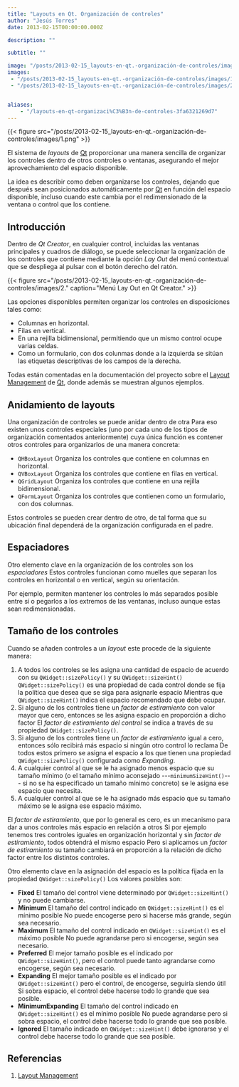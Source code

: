 ```yaml
---
title: "Layouts en Qt. Organización de controles"
author: "Jesús Torres"
date: 2013-02-15T00:00:00.000Z

description: ""

subtitle: ""

image: "/posts/2013-02-15_layouts-en-qt.-organización-de-controles/images/1.png" 
images:
 - "/posts/2013-02-15_layouts-en-qt.-organización-de-controles/images/1.png" 
 - "/posts/2013-02-15_layouts-en-qt.-organización-de-controles/images/2." 


aliases:
    - "/layouts-en-qt-organizaci%C3%B3n-de-controles-3fa6321269d7"
---
```


{{< figure src="/posts/2013-02-15_layouts-en-qt.-organización-de-controles/images/1.png" >}}

El sistema de _layouts_ de [Qt](https://jmtorres.webs.ull.es/me/2013/01/proyecto-qt-framework-de-desarrollo-de-aplicaciones/) proporcionar una manera sencilla de organizar los controles dentro de otros controles o ventanas, asegurando el mejor aprovechamiento del espacio disponible.

La idea es describir como deben organizarse los controles, dejando que después sean posicionados automáticamente por [Qt](https://jmtorres.webs.ull.es/me/2013/01/proyecto-qt-framework-de-desarrollo-de-aplicaciones/) en función del espacio disponible, incluso cuando este cambia por el redimensionado de la ventana o control que los contiene.

## Introducción

Dentro de _Qt Creator_, en cualquier control, incluidas las ventanas principales y cuadros de diálogo, se puede seleccionar la organización de los controles que contiene mediante la opción _Lay Out_ del menú contextual que se despliega al pulsar con el botón derecho del ratón.




{{< figure src="/posts/2013-02-15_layouts-en-qt.-organización-de-controles/images/2." caption="Menú Lay Out en Qt Creator." >}}


Las opciones disponibles permiten organizar los controles en disposiciones tales como:

*   Columnas en horizontal.
*   Filas en vertical.
*   En una rejilla bidimensional, permitiendo que un mismo control ocupe varias celdas.
*   Como un formulario, con dos colunmas donde a la izquierda se sitúan las etiquetas descriptivas de los campos de la derecha.

Todas están comentadas en la documentación del proyecto sobre el [Layout Management](http://qt-project.org/doc/qt-5.0/qtwidgets/layout.html) de [Qt](https://jmtorres.webs.ull.es/me/2013/01/proyecto-qt-framework-de-desarrollo-de-aplicaciones/), donde además se muestran algunos ejemplos.

## Anidamiento de layouts

Una organización de controles se puede anidar dentro de otra
Para eso existen unos controles especiales (uno por cada uno de los tipos de organización comentados anteriormente) cuya única función es contener otros controles para organizarlos de una manera concreta:

*   `QHBoxLayout`
Organiza los controles que contiene en columnas en horizontal.
*   `QVBoxLayout`
Organiza los controles que contiene en filas en vertical.
*   `QGridLayout`
Organiza los controles que contiene en una rejilla bidimensional.
*   `QFormLayout`
Organiza los controles que contienen como un formulario, con dos columnas.

Estos controles se pueden crear dentro de otro, de tal forma que su ubicación final dependerá de la organización configurada en el padre.

## Espaciadores

Otro elemento clave en la organización de los controles son los _espaciadores_
Estos controles funcionan como muelles que separan los controles en horizontal o en vertical, según su orientación.

Por ejemplo, permiten mantener los controles lo más separados posible entre sí o pegarlos a los extremos de las ventanas, incluso aunque estas sean redimensionadas.

## Tamaño de los controles

Cuando se añaden controles a un _layout_ este procede de la siguiente manera:

1.  A todos los controles se les asigna una cantidad de espacio de acuerdo con su `QWidget::sizePolicy()` y su `QWidget::sizeHint()`
`QWidget::sizePolicy()` es una propiedad de cada control donde
se fija la política que desea que se siga para asignarle espacio
Mientras que `QWidget::sizeHint()` indica el espacio recomendado que debe ocupar.
2.  Si alguno de los controles tiene un _factor de estiramiento_ con valor mayor que cero, entonces se les asigna espacio en proporción a dicho factor
El _factor de estiramiento del control_ se indica a través de su
propiedad `QWidget::sizePolicy()`.
3.  Si alguno de los controles tiene un _factor de estiramiento_ igual a cero, entonces sólo recibirá más espacio si ningún otro control lo reclama
De todos estos primero se asigna el espacio a los que tienen una propiedad `QWidget::sizePolicy()` configurada como _Expanding_.
4.  A cualquier control al que se le ha asignado menos espacio que su tamaño mínimo (o el tamaño mínimo aconsejado ---`minimumSizeHint()`--- si no se ha especificado un tamaño mínimo concreto) se le asigna ese espacio que necesita.
5.  A cualquier control al que se le ha asignado más espacio que su tamaño máximo se le asigna ese espacio máximo.

El _factor de estiramiento_, que por lo general es cero, es un mecanismo para dar a unos controles más espacio en relación a otros
Si por ejemplo tenemos tres controles iguales en organización horizontal y sin _factor de estiramiento_, todos obtendrá el mismo espacio
Pero si aplicamos un _factor de estiramiento_ su tamaño cambiará en proporción a la relación de dicho factor entre los distintos controles.

Otro elemento clave en la asignación del espacio es la política fijada en la propiedad `QWidget::sizePolicy()`
Los valores posibles son:

*   **Fixed**
El tamaño del control viene determinado por `QWidget::sizeHint()` y no puede cambiarse.
*   **Minimum**
El tamaño del control indicado en `QWidget::sizeHint()` es el mínimo posible
No puede encogerse pero si hacerse más grande, según sea necesario.
*   **Maximum**
El tamaño del control indicado en `QWidget::sizeHint()` es el máximo posible
No puede agrandarse pero si encogerse, según sea necesario.
*   **Preferred**
El mejor tamaño posible es el indicado por `QWidget::sizeHint()`, pero el control puede tanto agrandarse como encogerse, según sea necesario.
*   **Expanding**
El mejor tamaño posible es el indicado por `QWidget::sizeHint()` pero el control, de encogerse, seguiría siendo útil
Si sobra espacio, el control debe hacerse todo lo grande que sea posible.
*   **MinimumExpanding**
El tamaño del control indicado en `QWidget::sizeHint()` es el mínimo posible
No puede agrandarse pero si sobra espacio, el control debe hacerse todo lo grande que sea posible.
*   **Ignored**
El tamaño indicado en `QWidget::sizeHint()` debe ignorarse y el control debe hacerse todo lo grande que sea posible.

## Referencias

1.  [Layout Management](http://qt-project.org/doc/qt-5.0/qtwidgets/layout.html)
